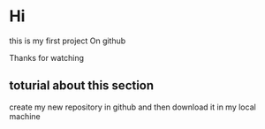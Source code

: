 # Hi 
this is my first project On github

Thanks for watching 

## toturial about this section

create my new repository in github and then download it in my local machine
